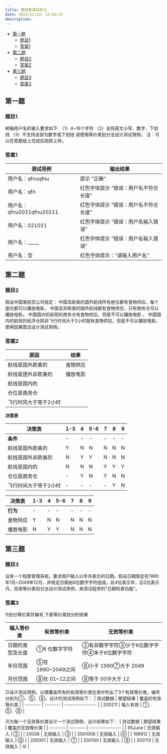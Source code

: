 ```yaml
---
title: 第四章课后练习
date: 2022/11/22/ 15:09:37
description: 
---
```


- [第一题](#第一题)
  - [题目1](#题目1)
  - [答案1](#答案1)
- [第二题](#第二题)
  - [题目2](#题目2)
  - [答案2](#答案2)
- [第三题](#第三题)
  - [题目3](#题目3)
  - [答案3](#答案3)

## 第一题

### 题目1

邮箱用户名的输入要求如下: （1）4~16个字符 （2）支持英文小写、数字、下划线 （3）不支持全部为数字或下划线 请使用等价类划分法设计测试用例。 注：可以在答题纸上完成后拍照上传。

### 答案1

| 测试用例                  | 输出结果                              |
| ------------------------- | ------------------------------------- |
| 用户名：qfnuqfnu          | 提示 “正确”                           |
| 用户名：qfn               | 红色字体提示 “错误：用户名不符合长度” |
| 用户名：qfnu2021qfnu20211 | 红色字体提示 “错误：用户名不符合长度” |
| 用户名：021021            | 红色字体提示 “错误：用户名输入错误”   |
| 用户名：_____             | 红色字体提示 “错误：用户名输入错误”   |
| 用户名：空                | 红色字体提示：“请输入用户名”          |

## 第二题

### 题目2

假设中国某航空公司规定： 中国去欧美的国外航线所有座位都有食物供应。每个座位都可以播放电影。 中国去非欧美的国外航线都有食物供应，只有商务仓可以播放电影。 中国国内的航班的商务仓有食物供应，但是不可以播放电影 。 中国国内的航班的经济仓除非飞行时间大于2小时就有食物供应，但是不可以播放电影。 使用因果图法设计测试用例。

### 答案2

| 原因                  | 结果     |
| --------------------- | -------- |
| 航线是国外欧美的      | 食物供应 |
| 航线是团外非欧美的    | 播放电影 |
| 航线是国内的          |          |
| 仓位是商务仓          |          |
| 飞行时同大于等于2小时 |          |

**决策表**

| 决策表                | 1-3 | 4   | 5-6 | 7   | 8   | 9   |
| --------------------- | --- | --- | --- | --- | --- | --- |
| **条件**              | -   | -   | -   | -   | -   | -   |
| 航线是国外欧美的      | Y   | N   | N   | N   | N   | N   |
| 航线是国外非欧美的    | N   | Y   | Y   | N   | N   | N   |
| 航线是国内的          | N   | N   | N   | Y   | Y   | Y   |
| 仓位是商务仓          | -   | Y   | N   | Y   | N   | N   |
| 飞行时间大于等于2小时 | -   | -   | -   | -   | Y   | N   |

| 决策表   | 1-3 | 4   | 5-6 | 7   | 8   | 9   |
| -------- | --- | --- | --- | --- | --- | --- |
| **行为** | -   | -   | -   | -   | -   | -   |
| 食物供应 | Y   | N   | N   | N   | N   | N   |
| 播放电影 | N   | Y   | Y   | N   | N   | N   |

## 第三题

### 题目3

设有一个档案管理系统，要求用户输入以年月表示的日期。假设日期限定在1990年1月~2049年12月，并规定日期由6位数字字符组成，前4位表示年，后2位表示月。现用等价类划分法设计测试用例，来测试程序的"日期检查功能"。

### 答案3

1)划分等价类并编号,下表等价类划分的结果

| 输入等价类       | 有效等价类       | 无效等价类                                    |
| ---------------- | ---------------- | --------------------------------------------- |
| 日期的类型及长度 | ①6 位数字字符    | ②有非数字字符③少于6位数字字符④多于6位数字字符 |
| 年份范围         | ⑤在1990~2049之间 | ⑥小于 1990⑦大于 2049                          |
| 月份范围         | ⑧在 01~12之间    | ⑨等于 00⑩大于 12                              |

2)设计测试用例，以便覆盖所有的有效等价类在表中列出了3个有效等价类，编号分别为①、⑤、⑧，设计的测试用例如下：
   | 测试数据 | 期望结果 | 覆盖的有效等价类 |
   | -------- | -------- | ---------------- |
   | 200211   | 输入有效 | ①、⑤、⑧          |

3)为每一个无效等价类设计一个测试用例，设计结果如下：
   | 测试数据 | 期望结果 | 覆盖的无效等价类 |
   | -------- | -------- | ---------------- |
   | 95June   | 无效输入 | ②                |
   | 20036    | 无效输入 | ③                |
   | 2001006  | 无效输入 | ④                |
   | 198912   | 无效输入 | ⑥                |
   | 205001   | 无效输入 | ⑦                |
   | 200100   | 无效输入 | ⑨                |
   | 200113   | 无效输入 | ⑩                |